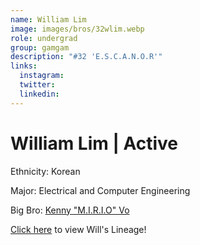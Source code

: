 ```yaml
---
name: William Lim
image: images/bros/32wlim.webp
role: undergrad
group: gamgam
description: "#32 'E.S.C.A.N.O.R'"
links:
  instagram: 
  twitter: 
  linkedin: 
---
```


# William Lim | Active
Ethnicity: Korean

Major: Electrical and Computer Engineering

Big Bro: [Kenny "M.I.R.I.O" Vo](12kvo)

[Click here](/ujis/) to view Will's Lineage!